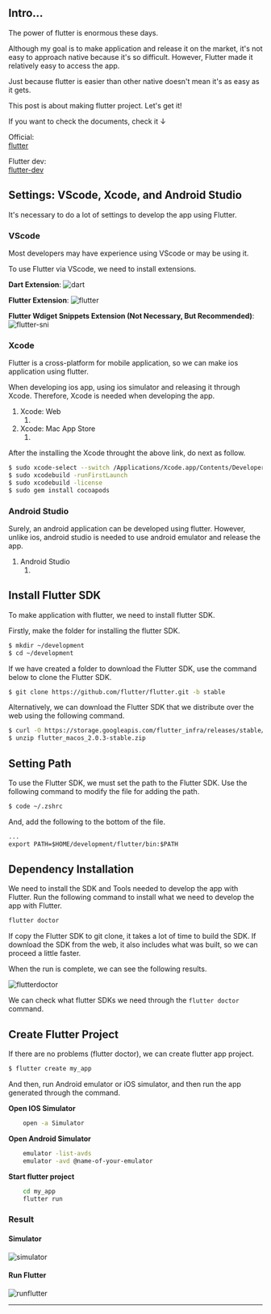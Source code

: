 ## Intro...
The power of flutter is enormous these days. 

Although my goal is to make application and release it on the market, it's not easy to approach native because it's so difficult. However, Flutter made it relatively easy to access the app.

Just because flutter is easier than other native doesn't mean it's as easy as it gets. 

This post is about making flutter project. Let's get it!

If you want to check the documents, check it ↓

Official:   
[flutter](https://flutter.dev/)

Flutter dev:   
[flutter-dev](https://docs.flutter.dev/get-started/install)

## Settings: VScode, Xcode, and Android Studio
It's necessary to do a lot of settings to develop the app using Flutter. 

### VScode
Most developers may have experience using VScode or may be using it.

To use Flutter via VScode, we need to install extensions.

**Dart Extension**:
![dart](https://github.com/jinscodes/Blog_nextJS/assets/87598134/93258fa8-8e0e-4320-b71b-3d3e2329ae5f)

**Flutter Extension**:
![flutter](https://github.com/jinscodes/Blog_nextJS/assets/87598134/3432f2bc-3d8e-4c3c-bdf3-358862fed15c)

**Flutter Wdiget Snippets Extension (Not Necessary, But Recommended)**:
![flutter-sni](https://github.com/jinscodes/Blog_nextJS/assets/87598134/06e40af4-ba9c-4d97-bf2c-80688f09491e)

### Xcode
Flutter is a cross-platform for mobile application, so we can make ios application using flutter.

When developing ios app, using ios simulator and releasing it through Xcode. Therefore, Xcode is needed when developing the app.

1. Xcode: Web 
	1. [](https://developer.apple.com/xcode/ "Web")
2. Xcode: Mac App Store
	1. [](https://apps.apple.com/us/app/xcode/id497799835 "Mac App Store")

After the installing the Xcode throught the above link, do next as follow.

```bash
$ sudo xcode-select --switch /Applications/Xcode.app/Contents/Developer
$ sudo xcodebuild -runFirstLaunch
$ sudo xcodebuild -license
$ sudo gem install cocoapods
```

### Android Studio
Surely, an android application can be developed using flutter. However, unlike ios, android studio is needed to use android emulator and release the app.

1. Android Studio
	1. [](https://developer.android.com/studio)


## Install Flutter SDK 
To make application with flutter, we need to install flutter SDK. 

Firstly, make the folder for installing the flutter SDK. 

```bash
$ mkdir ~/development
$ cd ~/development
```

If we have created a folder to download the Flutter SDK, use the command below to clone the Flutter SDK.

```bash
$ git clone https://github.com/flutter/flutter.git -b stable
```

Alternatively, we can download the Flutter SDK that we distribute over the web using the following command.

```bash
$ curl -O https://storage.googleapis.com/flutter_infra/releases/stable/macos/flutter_macos_2.0.3-stable.zip
$ unzip flutter_macos_2.0.3-stable.zip
```

## Setting Path
To use the Flutter SDK, we must set the path to the Flutter SDK. Use the following command to modify the file for adding the path.

```bash
$ code ~/.zshrc
```

And, add the following to the bottom of the file.

```md
...
export PATH=$HOME/development/flutter/bin:$PATH
```

## Dependency Installation
We need to install the SDK and Tools needed to develop the app with Flutter. Run the following command to install what we need to develop the app with Flutter.

```bash
flutter doctor
```

If copy the Flutter SDK to git clone, it takes a lot of time to build the SDK. If download the SDK from the web, it also includes what was built, so we can proceed a little faster.

When the run is complete, we can see the following results.

![flutterdoctor](https://github.com/jinscodes/Blog_nextJS/assets/87598134/024fbb46-3dac-4242-aec6-73ab00cff5c7)

We can check what flutter SDKs we need through the `flutter doctor` command.

## Create Flutter Project
If there are no problems (flutter doctor), we can create flutter app project.

```bash
$ flutter create my_app
```

And then, run Android emulator or iOS simulator, and then run the app generated through the command.

**Open IOS Simulator**

```bash
	open -a Simulator
```

**Open Android Simulator**

```bash
	emulator -list-avds
	emulator -avd @name-of-your-emulator
```

**Start flutter project**

```bash
	cd my_app
	flutter run
```

### Result
#### Simulator
![simulator](https://github.com/jinscodes/Blog_nextJS/assets/87598134/9d9215f5-5e25-4f30-a127-e876079255c8)

#### Run Flutter
![runflutter](https://github.com/jinscodes/Blog_nextJS/assets/87598134/fcf5a35b-f261-4f1b-b9ed-bb456c682b94)

---
[](https://deku.posstree.com/ko/flutter/installation/)

